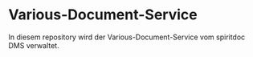 # Various-Document-Service

In diesem repository wird der Various-Document-Service vom spiritdoc DMS verwaltet.